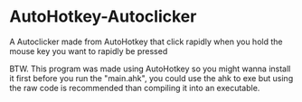 # AutoHotkey-Autoclicker
A Autoclicker made from AutoHotkey that click rapidly when you hold the mouse key you want to rapidly be pressed

BTW. This program was made using AutoHotkey so you might wanna install it first before you run the "main.ahk", you could use the ahk to exe but using the raw code is recommended than compiling it into an executable.
